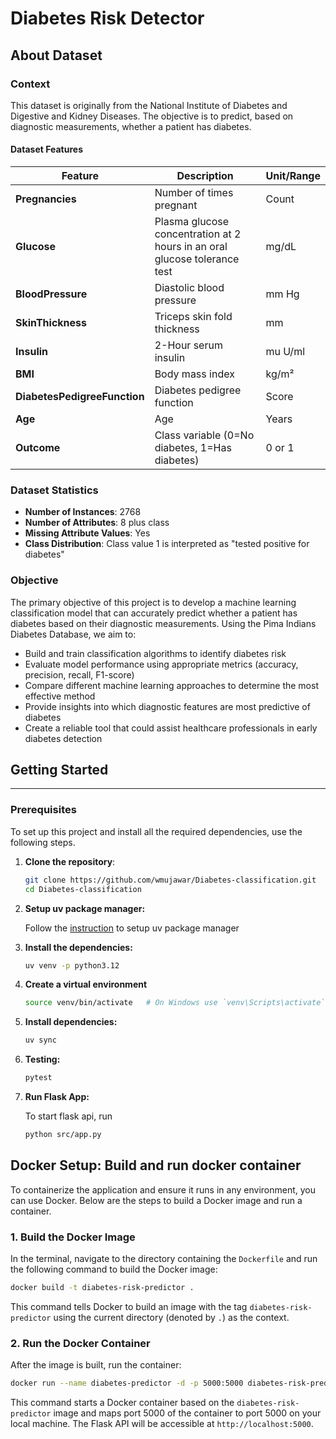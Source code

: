 # Diabetes Risk Detector

## About Dataset

### Context
This dataset is originally from the National Institute of Diabetes and Digestive and Kidney Diseases. The objective is to predict, based on diagnostic measurements, whether a patient has diabetes.

#### Dataset Features

| Feature | Description | Unit/Range |
|---------|-------------|------------|
| **Pregnancies** | Number of times pregnant | Count |
| **Glucose** | Plasma glucose concentration at 2 hours in an oral glucose tolerance test | mg/dL |
| **BloodPressure** | Diastolic blood pressure | mm Hg |
| **SkinThickness** | Triceps skin fold thickness | mm |
| **Insulin** | 2-Hour serum insulin | mu U/ml |
| **BMI** | Body mass index | kg/m² |
| **DiabetesPedigreeFunction** | Diabetes pedigree function | Score |
| **Age** | Age | Years |
| **Outcome** | Class variable (0=No diabetes, 1=Has diabetes) | 0 or 1 |

### Dataset Statistics
- **Number of Instances**: 2768
- **Number of Attributes**: 8 plus class
- **Missing Attribute Values**: Yes
- **Class Distribution**: Class value 1 is interpreted as "tested positive for diabetes"

### Objective

The primary objective of this project is to develop a machine learning classification model that can accurately predict whether a patient has diabetes based on their diagnostic measurements. Using the Pima Indians Diabetes Database, we aim to:

- Build and train classification algorithms to identify diabetes risk
- Evaluate model performance using appropriate metrics (accuracy, precision, recall, F1-score)
- Compare different machine learning approaches to determine the most effective method
- Provide insights into which diagnostic features are most predictive of diabetes
- Create a reliable tool that could assist healthcare professionals in early diabetes detection

## Getting Started
---
### Prerequisites
To set up this project and install all the required dependencies, use the following steps.

1. **Clone the repository**:
    ```bash
    git clone https://github.com/wmujawar/Diabetes-classification.git
    cd Diabetes-classification
    ```

2. **Setup uv package manager:**
    
    Follow the [instruction](https://docs.astral.sh/uv/getting-started/installation/) to setup uv package manager

3. **Install the dependencies:**

    ```bash
    uv venv -p python3.12
    ```

4. **Create a virtual environment**
    ```bash
    source venv/bin/activate   # On Windows use `venv\Scripts\activate`
    ```

5. **Install dependencies:**
    ```bash
    uv sync
    ```

6. **Testing:**
    ```bash
    pytest
    ```

7. **Run Flask App:**

    To start flask api, run

    ```bash
    python src/app.py
    ```

## Docker Setup: Build and run docker container

To containerize the application and ensure it runs in any environment, you can use Docker. Below are the steps to build a Docker image and run a container.

### 1. **Build the Docker Image**

In the terminal, navigate to the directory containing the `Dockerfile` and run the following command to build the Docker image:

```bash
docker build -t diabetes-risk-predictor .
```
This command tells Docker to build an image with the tag `diabetes-risk-predictor` using the current directory (denoted by `.`) as the context.

### 2. **Run the Docker Container**

After the image is built, run the container:

```bash
docker run --name diabetes-predictor -d -p 5000:5000 diabetes-risk-predictor
```

This command starts a Docker container based on the `diabetes-risk-predictor` image and maps port 5000 of the container to port 5000 on your local machine. The Flask API will be accessible at `http://localhost:5000`.

